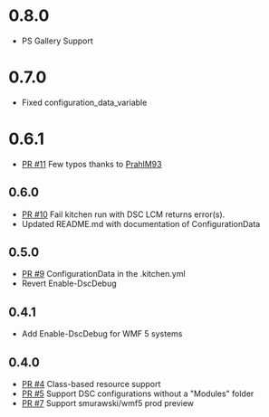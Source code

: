 # 0.8.0
  - PS Gallery Support

# 0.7.0
 - Fixed configuration_data_variable

# 0.6.1
- [PR #11](https://github.com/test-kitchen/kitchen-dsc/pull/11) Few typos thanks to [PrahlM93](https://github.com/PrahlM93)

## 0.6.0

- [PR #10](https://github.com/test-kitchen/kitchen-dsc/pull/10) Fail kitchen run with DSC LCM returns error(s).
- Updated README.md with documentation of ConfigurationData

## 0.5.0

- [PR #9](https://github.com/test-kitchen/kitchen-dsc/pull/9) ConfigurationData in the .kitchen.yml
- Revert Enable-DscDebug

## 0.4.1

- Add Enable-DscDebug for WMF 5 systems

## 0.4.0

- [PR #4](https://github.com/test-kitchen/kitchen-dsc/pull/4) Class-based resource support
- [PR #5](https://github.com/test-kitchen/kitchen-dsc/pull/5) Support DSC configurations without a "Modules" folder
- [PR #7](https://github.com/test-kitchen/kitchen-dsc/pull/7) Support smurawski/wmf5 prod preview